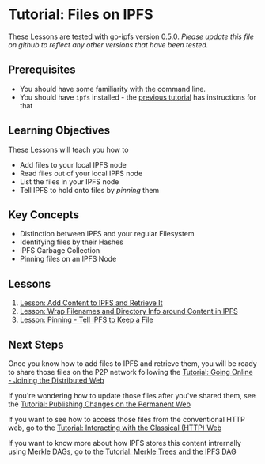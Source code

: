 # Tutorial: Files on IPFS
These Lessons are tested with go-ipfs version 0.5.0. _Please update this file on github to reflect any other versions that have been tested._

## Prerequisites

- You should have some familiarity with the command line.
- You should have `ipfs` installed - the [previous tutorial](../install-ipfs) has instructions for that

## Learning Objectives
These Lessons will teach you how to
* Add files to your local IPFS node
* Read files out of your local IPFS node
* List the files in your IPFS node
* Tell IPFS to hold onto files by _pinning_ them

## Key Concepts
* Distinction between IPFS and your regular Filesystem
* Identifying files by their Hashes
* IPFS Garbage Collection
* Pinning files on an IPFS Node

## Lessons

1. [Lesson: Add Content to IPFS and Retrieve It](/files-on-ipfs/lessons/add-and-retrieve-file-content.md)
2. [Lesson: Wrap Filenames and Directory Info around Content in IPFS](/files-on-ipfs/lessons/add-and-retrieve-file-content.md)
3. [Lesson: Pinning - Tell IPFS to Keep a File](/files-on-ipfs/lessons/pin-files.md)

## Next Steps

Once you know how to add files to IPFS and retrieve them, you will be ready to share those files on the P2P network following the [Tutorial: Going Online - Joining the Distributed Web](/going-online/README.md)

If you're wondering how to update those files after you've shared them, see the [Tutorial: Publishing Changes on the Permanent Web](/publishing-changes/README.md)

If you want to see how to access those files from the conventional HTTP web, go to the [Tutorial: Interacting with the Classical (HTTP) Web](/classical-web/README.md)

If you want to know more about how IPFS stores this content intrernally using Merkle DAGs, go to the [Tutorial: Merkle Trees and the IPFS DAG](/ipfs-dag/README.md)
